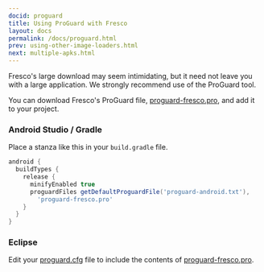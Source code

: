 ```yaml
---
docid: proguard
title: Using ProGuard with Fresco
layout: docs
permalink: /docs/proguard.html
prev: using-other-image-loaders.html
next: multiple-apks.html
---
```


Fresco's large download may seem intimidating, but it need not leave you with a large application. We strongly recommend use of the ProGuard tool.

You can download Fresco's ProGuard file, [proguard-fresco.pro](https://raw.githubusercontent.com/facebook/fresco/master/proguard-fresco.pro), and add it to your project.

### Android Studio / Gradle

Place a stanza like this in your `build.gradle` file.

```groovy
android {
  buildTypes {
    release {
      minifyEnabled true
      proguardFiles getDefaultProguardFile('proguard-android.txt'),
        'proguard-fresco.pro'
    }
  }
}
```

### Eclipse

Edit your [proguard.cfg](http://developer.android.com/tools/help/proguard.html#enabling) file to include the contents of [proguard-fresco.pro](https://raw.githubusercontent.com/facebook/fresco/master/proguard-fresco.pro).
